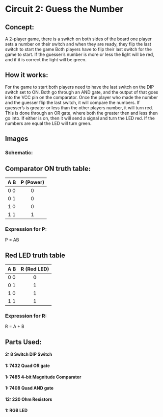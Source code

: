# Circuit 2: Guess the Number
## Concept:
A 2-player game, there is a switch on both sides of the board one player sets a number on their switch and when they are ready, they flip the last switch to start the game Both players have to flip their last switch for the game to start. If the guesser’s number is more or less the light will be red, and if it is correct the light will be green.
## How it works:
For the game to start both players need to have the last switch on the DIP switch set to ON. Both go through an AND gate, and the output of that goes into the VCC pin on the comparator. Once the player who made the number and the guesser flip the last switch, it will compare the numbers. If guesser’s is greater or less than the other players number, it will turn red. This is done through an OR gate, where both the greater then and less then go into. If either is on, then it will send a signal and turn the LED red. If the numbers are equal the LED will turn green.

## Images
### Schematic:
[logo]: circuit1/Circuit_1_Schematic.png

## Comparator ON truth table:		  
| A B |	P (Power) |	 
| :-: | :-------: |
| 0 0 |	0		      |               
| 0 1 |	0		      |               
| 1 0 |	0		      |              
| 1 1 |	1		      |

### Expression for P:
P = AB

## Red LED truth table
| A B	| R (Red LED) | 
| :-: | :---------: |
| 0 0	| 0           |
| 0 1	| 1           |
| 1 0	| 1           |
| 1 1	| 1           |

### Expression for R:
R = A + B 

## Parts Used:
#### 2: 8 Switch DIP Switch
#### 1: 7432 Quad OR gate
#### 1: 7485 4-bit Magnitude Comparator
#### 1: 7408 Quad AND gate
#### 12: 220 Ohm Resistors
#### 1: RGB LED



